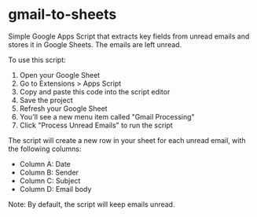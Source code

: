 # gmail-to-sheets

Simple Google Apps Script that extracts key fields from unread emails and stores it in Google Sheets. The emails are left unread.

To use this script:

1. Open your Google Sheet
2. Go to Extensions > Apps Script
3. Copy and paste this code into the script editor
4. Save the project
5. Refresh your Google Sheet
6. You'll see a new menu item called "Gmail Processing"
7. Click "Process Unread Emails" to run the script

The script will create a new row in your sheet for each unread email, with the following columns:
- Column A: Date
- Column B: Sender
- Column C: Subject
- Column D: Email body

Note: By default, the script will keep emails unread. 